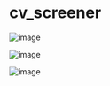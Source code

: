 ﻿# cv_screener
![image](https://user-images.githubusercontent.com/61457302/124965948-4da32b80-e040-11eb-92ac-75b19bbb519b.png)

![image](https://user-images.githubusercontent.com/61457302/124965982-57c52a00-e040-11eb-9129-a1450803cb61.png)

![image](https://user-images.githubusercontent.com/61457302/124966013-627fbf00-e040-11eb-93ff-a81bdb31ff50.png)
